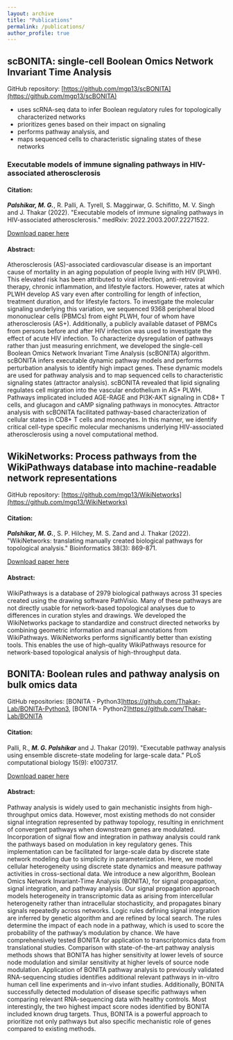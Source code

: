 ```yaml
---
layout: archive
title: "Publications"
permalink: /publications/
author_profile: true
---
```


## scBONITA: single-cell Boolean Omics Network Invariant Time Analysis

GitHub repository: [https://github.com/mgp13/scBONITA](https://github.com/mgp13/scBONITA)

- uses scRNA-seq data to infer Boolean regulatory rules for topologically characterized networks
- prioritizes genes based on their impact on signaling
- performs pathway analysis, and
- maps sequenced cells to characteristic signaling states of these networks

### Executable models of immune signaling pathways in HIV-associated atherosclerosis

#### Citation: 

***Palshikar, M. G.***, R. Palli, A. Tyrell, S. Maggirwar, G. Schifitto, M. V. Singh and J. Thakar (2022). "Executable models of immune signaling pathways in HIV-associated atherosclerosis." medRxiv: 2022.2003.2007.22271522.

[Download paper here](https://doi.org/10.1101/2022.03.07.22271522)

#### Abstract:
Atherosclerosis (AS)-associated cardiovascular disease is an important cause of mortality in an aging population of people living with HIV (PLWH). This elevated risk has been attributed to viral infection, anti-retroviral therapy, chronic inflammation, and lifestyle factors. However, rates at which PLWH develop AS vary even after controlling for length of infection, treatment duration, and for lifestyle factors. To investigate the molecular signaling underlying this variation, we sequenced 9368 peripheral blood mononuclear cells (PBMCs) from eight PLWH, four of whom have atherosclerosis (AS+). Additionally, a publicly available dataset of PBMCs from persons before and after HIV infection was used to investigate the effect of acute HIV infection. To characterize dysregulation of pathways rather than just measuring enrichment, we developed the single-cell Boolean Omics Network Invariant Time Analysis (scBONITA) algorithm. scBONITA infers executable dynamic pathway models and performs perturbation analysis to identify high impact genes. These dynamic models are used for pathway analysis and to map sequenced cells to characteristic signaling states (attractor analysis). scBONITA revealed that lipid signaling regulates cell migration into the vascular endothelium in AS+ PLWH. Pathways implicated included AGE-RAGE and PI3K-AKT signaling in CD8+ T cells, and glucagon and cAMP signaling pathways in monocytes. Attractor analysis with scBONITA facilitated pathway-based characterization of cellular states in CD8+ T cells and monocytes. In this manner, we identify critical cell-type specific molecular mechanisms underlying HIV-associated atherosclerosis using a novel computational method.

## WikiNetworks: Process pathways from the WikiPathways database into machine-readable network representations

GitHub repository: [https://github.com/mgp13/WikiNetworks](https://github.com/mgp13/WikiNetworks)

#### Citation:

***Palshikar, M. G.***, S. P. Hilchey, M. S. Zand and J. Thakar (2022). "WikiNetworks: translating manually created biological pathways for topological analysis." Bioinformatics 38(3): 869-871.

[Download paper here](https://doi.org/10.1093/bioinformatics/btab699)

#### Abstract:
WikiPathways is a database of 2979 biological pathways across 31 species created using the drawing software PathVisio. Many of these pathways are not directly usable for network-based topological analyses due to differences in curation styles and drawings. We developed the WikiNetworks package to standardize and construct directed networks by combining geometric information and manual annotations from WikiPathways. WikiNetworks performs significantly better than existing tools. This enables the use of high-quality WikiPathways resource for network-based topological analysis of high-throughput data.

## BONITA: Boolean rules and pathway analysis on bulk omics data

GitHub repositories: [BONITA - Python3]https://github.com/Thakar-Lab/BONITA-Python3, [BONITA - Python2]https://github.com/Thakar-Lab/BONITA

#### Citation:

Palli, R., ***M. G. Palshikar*** and J. Thakar (2019). "Executable pathway analysis using ensemble discrete-state modeling for large-scale data." PLoS computational biology 15(9): e1007317.

[Download paper here](https://doi.org/10.1093/bioinformatics/btab699)

#### Abstract:
Pathway analysis is widely used to gain mechanistic insights from high-throughput omics data. However, most existing methods do not consider signal integration represented by pathway topology, resulting in enrichment of convergent pathways when downstream genes are modulated. Incorporation of signal flow and integration in pathway analysis could rank the pathways based on modulation in key regulatory genes. This implementation can be facilitated for large-scale data by discrete state network modeling due to simplicity in parameterization. Here, we model cellular heterogeneity using discrete state dynamics and measure pathway activities in cross-sectional data. We introduce a new algorithm, Boolean Omics Network Invariant-Time Analysis (BONITA), for signal propagation, signal integration, and pathway analysis. Our signal propagation approach models heterogeneity in transcriptomic data as arising from intercellular heterogeneity rather than intracellular stochasticity, and propagates binary signals repeatedly across networks. Logic rules defining signal integration are inferred by genetic algorithm and are refined by local search. The rules determine the impact of each node in a pathway, which is used to score the probability of the pathway’s modulation by chance. We have comprehensively tested BONITA for application to transcriptomics data from translational studies. Comparison with state-of-the-art pathway analysis methods shows that BONITA has higher sensitivity at lower levels of source node modulation and similar sensitivity at higher levels of source node modulation. Application of BONITA pathway analysis to previously validated RNA-sequencing studies identifies additional relevant pathways in in-vitro human cell line experiments and in-vivo infant studies. Additionally, BONITA successfully detected modulation of disease specific pathways when comparing relevant RNA-sequencing data with healthy controls. Most interestingly, the two highest impact score nodes identified by BONITA included known drug targets. Thus, BONITA is a powerful approach to prioritize not only pathways but also specific mechanistic role of genes compared to existing methods.
